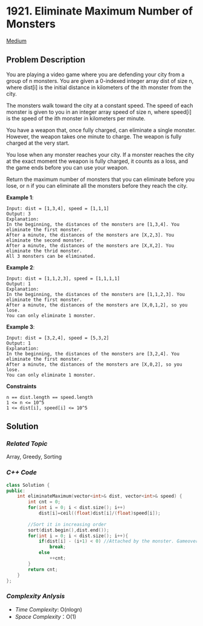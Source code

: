 # 1921. Eliminate Maximum Number of Monsters
[Medium](https://leetcode.com/problems/eliminate-maximum-number-of-monsters/description/)

## Problem Description

You are playing a video game where you are defending your city from a group of n monsters. You are given a 0-indexed integer array dist of size n, where dist[i] is the initial distance in kilometers of the ith monster from the city.

The monsters walk toward the city at a constant speed. The speed of each monster is given to you in an integer array speed of size n, where speed[i] is the speed of the ith monster in kilometers per minute.

You have a weapon that, once fully charged, can eliminate a single monster. However, the weapon takes one minute to charge. The weapon is fully charged at the very start.

You lose when any monster reaches your city. If a monster reaches the city at the exact moment the weapon is fully charged, it counts as a loss, and the game ends before you can use your weapon.

Return the maximum number of monsters that you can eliminate before you lose, or n if you can eliminate all the monsters before they reach the city.

**Example 1**:
```
Input: dist = [1,3,4], speed = [1,1,1]
Output: 3
Explanation:
In the beginning, the distances of the monsters are [1,3,4]. You eliminate the first monster.
After a minute, the distances of the monsters are [X,2,3]. You eliminate the second monster.
After a minute, the distances of the monsters are [X,X,2]. You eliminate the thrid monster.
All 3 monsters can be eliminated.
```
**Example 2**:
```
Input: dist = [1,1,2,3], speed = [1,1,1,1]
Output: 1
Explanation:
In the beginning, the distances of the monsters are [1,1,2,3]. You eliminate the first monster.
After a minute, the distances of the monsters are [X,0,1,2], so you lose.
You can only eliminate 1 monster.
```
**Example 3**:
```
Input: dist = [3,2,4], speed = [5,3,2]
Output: 1
Explanation:
In the beginning, the distances of the monsters are [3,2,4]. You eliminate the first monster.
After a minute, the distances of the monsters are [X,0,2], so you lose.
You can only eliminate 1 monster.
```

**Constraints**
```
n == dist.length == speed.length
1 <= n <= 10^5
1 <= dist[i], speed[i] <= 10^5
```

## Solution

### _Related Topic_
   Array, Greedy, Sorting

### _C++ Code_
```cpp
class Solution {
public:
    int eliminateMaximum(vector<int>& dist, vector<int>& speed) {
        int cnt = 0;
        for(int i = 0; i < dist.size(); i++)
            dist[i]=ceil((float)dist[i]/(float)speed[i]);
        
        //Sort it in increasing order
        sort(dist.begin(),dist.end());
        for(int i = 0; i < dist.size(); i++){
            if(dist[i] - (i+1) < 0) //Attached by the monster. Gameover
                break;
            else 
                ++cnt;
        }
        return cnt; 
    }
};
```

### _Complexity Anlysis_
- _Time Complexity_: O(nlogn)
- _Space Complexity_：O(1)
